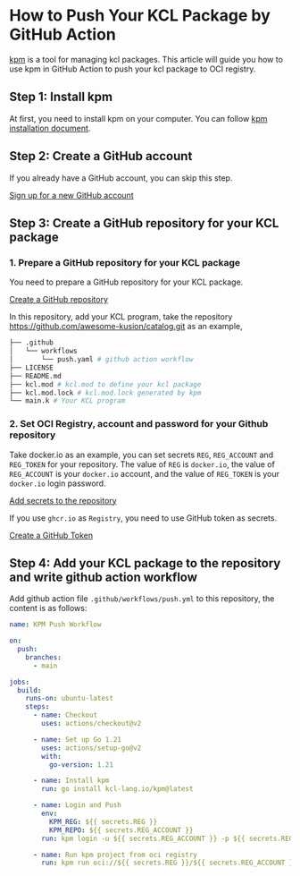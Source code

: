 # How to Push Your KCL Package by GitHub Action

[kpm](https://github.com/KusionStack/kpm) is a tool for managing kcl packages. This article will guide you how to use kpm in GitHub Action to push your kcl package to OCI registry.

## Step 1: Install kpm

At first, you need to install kpm on your computer. You can follow [kpm installation document](https://kcl-lang.io/docs/user_docs/guides/package-management/installation).

## Step 2: Create a GitHub account

If you already have a GitHub account, you can skip this step.

[Sign up for a new GitHub account](https://docs.github.com/en/get-started/signing-up-for-github/signing-up-for-a-new-github-account)

## Step 3: Create a GitHub repository for your KCL package

### 1. Prepare a GitHub repository for your KCL package

You need to prepare a GitHub repository for your KCL package.

[Create a GitHub repository](https://docs.github.com/en/get-started/quickstart/create-a-repo)

In this repository, add your KCL program, take the repository https://github.com/awesome-kusion/catalog.git as an example,

```bash
├── .github
│   └── workflows
│       └── push.yaml # github action workflow
├── LICENSE
├── README.md
├── kcl.mod # kcl.mod to define your kcl package
├── kcl.mod.lock # kcl.mod.lock generated by kpm
└── main.k # Your KCL program
```

### 2. Set OCI Registry, account and password for your Github repository

Take docker.io as an example, you can set secrets `REG`, `REG_ACCOUNT` and `REG_TOKEN` for your repository. The value of `REG` is `docker.io`, the value of `REG_ACCOUNT` is your `docker.io` account, and the value of `REG_TOKEN` is your `docker.io` login password.

[Add secrets to the repository](https://docs.github.com/en/actions/security-guides/encrypted-secrets#creating-encrypted-secrets-for-a-repository)

If you use `ghcr.io` as `Registry`, you need to use GitHub token as secrets.

[Create a GitHub Token](https://docs.github.com/en/authentication/keeping-your-account-and-data-secure/creating-a-personal-access-token#personal-access-tokens-classic)

## Step 4: Add your KCL package to the repository and write github action workflow

Add github action file `.github/workflows/push.yml` to this repository, the content is as follows:

```yaml
name: KPM Push Workflow

on:
  push:
    branches:
      - main

jobs:
  build:
    runs-on: ubuntu-latest
    steps:
      - name: Checkout
        uses: actions/checkout@v2

      - name: Set up Go 1.21
        uses: actions/setup-go@v2
        with:
          go-version: 1.21

      - name: Install kpm
        run: go install kcl-lang.io/kpm@latest

      - name: Login and Push
        env:
          KPM_REG: ${{ secrets.REG }}
          KPM_REPO: ${{ secrets.REG_ACCOUNT }}
        run: kpm login -u ${{ secrets.REG_ACCOUNT }} -p ${{ secrets.REG_TOKEN }} ${{ secrets.REG }} && kpm push

      - name: Run kpm project from oci registry
        run: kpm run oci://${{ secrets.REG }}/${{ secrets.REG_ACCOUNT }}/catalog --tag 0.0.1

```
